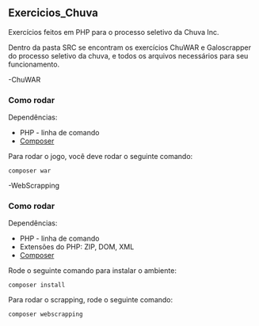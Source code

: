 ## Exercicios_Chuva
Exercícios feitos em PHP para o processo seletivo da Chuva Inc.

Dentro da pasta SRC se encontram os exercícios ChuWAR e Galoscrapper do processo seletivo da chuva, e todos os arquivos necessários para seu funcionamento.

-ChuWAR

### Como rodar

Dependências:

* PHP - linha de comando
* [Composer](https://getcomposer.org/download/)

Para rodar o jogo, você deve rodar o seguinte comando:

```
composer war
```

-WebScrapping

### Como rodar

Dependências:

* PHP - linha de comando
* Extensões do PHP: ZIP, DOM, XML
* [Composer](https://getcomposer.org/)

Rode o seguinte comando para instalar o ambiente:

```
composer install
```

Para rodar o scrapping, rode o seguinte comando:

```
composer webscrapping
```
